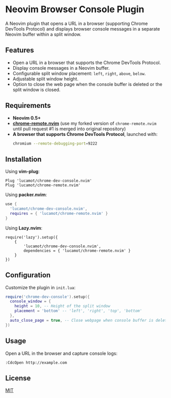 # Neovim Browser Console Plugin

A Neovim plugin that opens a URL in a browser (supporting Chrome DevTools Protocol) and displays browser console messages in a separate Neovim buffer within a split window.

## Features
- Open a URL in a browser that supports the Chrome DevTools Protocol.
- Display console messages in a Neovim buffer.
- Configurable split window placement: `left`, `right`, `above`, `below`.
- Adjustable split window height.
- Option to close the web page when the console buffer is deleted or the split window is closed.

## Requirements
- **Neovim 0.5+**
- **[chrome-remote.nvim](https://github.com/lucamot/chrome-remote.nvim)** (use my forked version of `chrome-remote.nvim` until pull request #1 is merged into original repository)
- **A browser that supports Chrome DevTools Protocol**, launched with:
  ```sh
  chromium --remote-debugging-port=9222
  ```

## Installation
Using **vim-plug**:
```vim
Plug 'lucamot/chrome-dev-console.nvim'
Plug 'lucamot/chrome-remote.nvim'
```
Using **packer.nvim**:
```lua
use {
  'lucamot/chrome-dev-console.nvim',
  requires = { 'lucamot/chrome-remote.nvim' }
}
```

Using **Lazy.nvim**:
```vim
require('lazy').setup({
    {
        'lucamot/chrome-dev-console.nvim',
        dependencies = { 'lucamot/chrome-remote.nvim' }
    }
})
```

## Configuration
Customize the plugin in `init.lua`:
```lua
require('chrome-dev-console').setup({
  console_window = {
    height = 10, -- Height of the split window
    placement = 'bottom' -- 'left', 'right', 'top', 'bottom'
  },
  auto_close_page = true, -- Close webpage when console buffer is deleted
})
```

## Usage
Open a URL in the browser and capture console logs:
```vim
:CdcOpen http://example.com
```

## License
[MIT](LICENSE)

